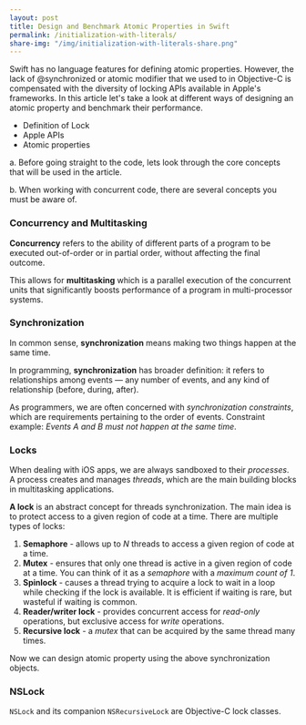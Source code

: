 ```yaml
---
layout: post
title: Design and Benchmark Atomic Properties in Swift
permalink: /initialization-with-literals/
share-img: "/img/initialization-with-literals-share.png"
---
```


Swift has no language features for defining atomic properties. However, the lack of @synchronized or atomic modifier that we used to in Objective-C is compensated with the diversity of locking APIs available in Apple's frameworks. In this article let's take a look at different ways of designing an atomic property and benchmark their performance.

- Definition of Lock
- Apple APIs
- Atomic properties

a. Before going straight to the code, lets look through the core concepts that will be used in the article.

b. When working with concurrent code, there are several concepts you must be aware of.

### Concurrency and Multitasking

**Concurrency** refers to the ability of different parts of a program to be executed out-of-order or in partial order, without affecting the final outcome. 

This allows for **multitasking** which is a parallel execution of the concurrent units that significantly boosts performance of a program in multi-processor systems.

### Synchronization

In common sense, **synchronization** means making two things happen at the same time. 

In programming, **synchronization** has broader definition: it refers to relationships among events — any number of events, and any kind of relationship (before, during, after).

As programmers, we are often concerned with *synchronization constraints*, which are requirements pertaining to the order of events. Constraint example: *Events A and B must not happen at the same time*.

### Locks

When dealing with iOS apps, we are always sandboxed to their *processes*. A process creates and manages *threads*, which are the main building blocks in multitasking applications.

**A lock** is an abstract concept for threads synchronization. The main idea is to protect access to a given region of code at a time. There are multiple types of locks:
1. **Semaphore** - allows up to *N* threads to access a given region of code at a time.
2. **Mutex** - ensures that only one thread is active in a given region of code at a time. You can think of it as a *semaphore* with a *maximum count of 1*.
3. **Spinlock** - causes a thread trying to acquire a lock to wait in a loop while checking if the lock is available. It is efficient if waiting is rare, but wasteful if waiting is common.
4. **Reader/writer lock** - provides concurrent access for *read-only* operations, but exclusive access for *write* operations.
5. **Recursive lock** - a *mutex* that can be acquired by the same thread many times.

Now we can design atomic property using the above synchronization objects.

### NSLock

`NSLock` and its companion `NSRecursiveLock` are Objective-C lock classes. 